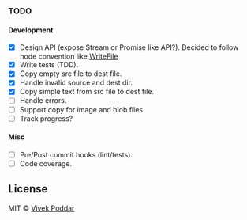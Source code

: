 ### TODO

#### Development

- [x] Design API (expose Stream or Promise like API?).
      Decided to follow node convention like [WriteFile](https://nodejs.org/api/fs.html#fs_fs_writefile_file_data_options_callback)
- [x] Write tests (TDD).
- [x] Copy empty src file to dest file.
- [x] Handle invalid source and dest dir.
- [x] Copy simple text from src file to dest file.
- [ ] Handle errors.
- [ ] Support copy for image and blob files.
- [ ] Track progress?

#### Misc

- [ ] Pre/Post commit hooks (lint/tests).
- [ ] Code coverage.

## License

MIT © [Vivek Poddar](http://vivekpoddar.com)
